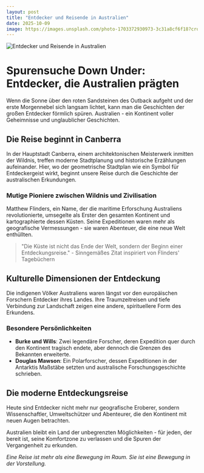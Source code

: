 ```yaml
---
layout: post
title: "Entdecker und Reisende in Australien"
date: 2025-10-09
image: https://images.unsplash.com/photo-1703372930973-3c31a8cf6f18?crop=entropy&cs=tinysrgb&fit=max&fm=jpg&ixid=M3w3OTQ0MzZ8MHwxfHNlYXJjaHwxfHxFbnRkZWNrZXIlMjB1bmQlMjBSZWlzZW5kZSUyMEF1c3RyYWxpZW58ZW58MHwwfHx8MTc1OTk4MDM3N3ww&ixlib=rb-4.1.0&q=80&w=1080
---
```


![Entdecker und Reisende in Australien](https://images.unsplash.com/photo-1703372930973-3c31a8cf6f18?crop=entropy&cs=tinysrgb&fit=max&fm=jpg&ixid=M3w3OTQ0MzZ8MHwxfHNlYXJjaHwxfHxFbnRkZWNrZXIlMjB1bmQlMjBSZWlzZW5kZSUyMEF1c3RyYWxpZW58ZW58MHwwfHx8MTc1OTk4MDM3N3ww&ixlib=rb-4.1.0&q=80&w=1080)

# Spurensuche Down Under: Entdecker, die Australien prägten

Wenn die Sonne über den roten Sandsteinen des Outback aufgeht und der erste Morgennebel sich langsam lichtet, kann man die Geschichten der großen Entdecker förmlich spüren. Australien - ein Kontinent voller Geheimnisse und unglaublicher Geschichten.

## Die Reise beginnt in Canberra

In der Hauptstadt Canberra, einem architektonischen Meisterwerk inmitten der Wildnis, treffen moderne Stadtplanung und historische Erzählungen aufeinander. Hier, wo der geometrische Stadtplan wie ein Symbol für Entdeckergeist wirkt, beginnt unsere Reise durch die Geschichte der australischen Erkundungen.

### Mutige Pioniere zwischen Wildnis und Zivilisation

Matthew Flinders, ein Name, der die maritime Erforschung Australiens revolutionierte, umsegelte als Erster den gesamten Kontinent und kartographierte dessen Küsten. Seine Expeditionen waren mehr als geografische Vermessungen - sie waren Abenteuer, die eine neue Welt enthüllten.

> "Die Küste ist nicht das Ende der Welt, sondern der Beginn einer Entdeckungsreise." - Sinngemäßes Zitat inspiriert von Flinders' Tagebüchern

## Kulturelle Dimensionen der Entdeckung

Die indigenen Völker Australiens waren längst vor den europäischen Forschern Entdecker ihres Landes. Ihre Traumzeitreisen und tiefe Verbindung zur Landschaft zeigen eine andere, spirituellere Form des Erkundens.

### Besondere Persönlichkeiten

- **Burke und Wills**: Zwei legendäre Forscher, deren Expedition quer durch den Kontinent tragisch endete, aber dennoch die Grenzen des Bekannten erweiterte.
- **Douglas Mawson**: Ein Polarforscher, dessen Expeditionen in der Antarktis Maßstäbe setzten und australische Forschungsgeschichte schrieben.

## Die moderne Entdeckungsreise

Heute sind Entdecker nicht mehr nur geografische Eroberer, sondern Wissenschaftler, Umweltschützer und Abenteurer, die den Kontinent mit neuen Augen betrachten.

Australien bleibt ein Land der unbegrenzten Möglichkeiten - für jeden, der bereit ist, seine Komfortzone zu verlassen und die Spuren der Vergangenheit zu erkunden.

*Eine Reise ist mehr als eine Bewegung im Raum. Sie ist eine Bewegung in der Vorstellung.*